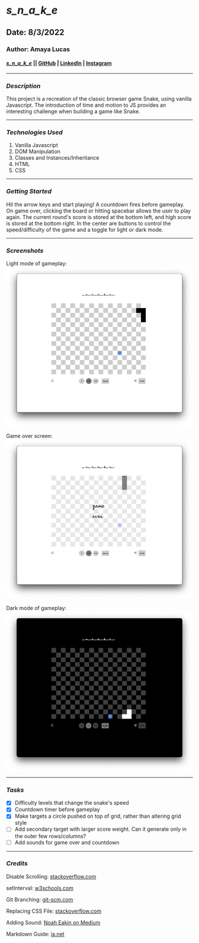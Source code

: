 # _s_n_a_k_e_

## Date: 8/3/2022

### Author: Amaya Lucas

#### [_s_n_a_k_e_](https://_s_n_a_k_e_.surge.sh/) || [GitHub](https://github.com/ajluc) | [LinkedIn](https://www.linkedin.com/in/amaya-lucas/) | [Instagram](https://instagram.com/ayama.jo)

---

### **_Description_**

This project is a recreation of the classic browser game Snake, using vanilla Javascript. The introduction of time and motion to JS provides an interesting challenge when building a game like Snake.

---

### **_Technologies Used_**

1. Vanilla Javascript
2. DOM Manipulation
3. Classes and Instances/Inheritance
4. HTML
5. CSS

---

### **_Getting Started_**

Hit the arrow keys and start playing! A countdown fires before gameplay. On game over, clicking the board or hitting spacebar allows the user to play again. The current round's score is stored at the bottom left, and high score is stored at the bottom right. In the center are buttons to control the speed/difficulty of the game and a toggle for light or dark mode.

---

### **_Screenshots_**

Light mode of gameplay:
![Light Mode](./images/light_play.png)

Game over screen:
![Game Over](./images/light_GO.png)

Dark mode of gameplay:
![Dark Mode](./images/dark_play.png)

---

### **_Tasks_**

- [x] Difficulty levels that change the snake's speed
- [x] Countdown timer before gameplay
- [x] Make targets a circle pushed on top of grid, rather than altering grid style
- [ ] Add secondary target with larger score weight. Can it generate only in the outer few rows/columns?
- [ ] Add sounds for game over and countdown

---

### **_Credits_**

Disable Scrolling: [stackoverflow.com](https://stackoverflow.com/questions/8916620/disable-arrow-key-scrolling-in-users-browser)

setInterval: [w3schools.com](https://www.w3schools.com/jsref/met_win_setinterval.asp)

Git Branching: [git-scm.com](https://git-scm.com/book/en/v2/Git-Branching-Basic-Branching-and-Merging)

Replacing CSS File: [stackoverflow.com](https://stackoverflow.com/questions/19844545/replacing-css-file-on-the-fly-and-apply-the-new-style-to-the-page)

Adding Sound: [Noah Eakin on Medium](https://noaheakin.medium.com/adding-sound-to-your-js-web-app-f6a0ca728984#:~:text=The%20simplest%20way%20to%20add,starts%20playing%20the%20current%20audio.)

Markdown Guide: [ia.net](https://ia.net/writer/support/general/markdown-guide)
